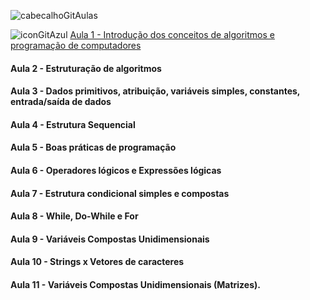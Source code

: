 ![cabecalhoGitAulas](https://github.com/brunamota/AP1/assets/66503956/8152064c-3f07-46cc-be30-c175f60954d6)


![iconGitAzul](https://github.com/brunamota/AP1/assets/66503956/99201d27-f0a8-4754-947d-062f3a5479af) [Aula 1 - Introdução dos conceitos de algoritmos e programação de computadores](https://github.com/brunamota/AP1/files/14972752/Aula.1.-.Introducao.pdf)
#### Aula 2 - Estruturação de algoritmos
#### Aula 3 - Dados primitivos, atribuição, variáveis simples, constantes, entrada/saída de dados

#### Aula 4 - Estrutura Sequencial
#### Aula 5 - Boas práticas de programação
#### Aula 6 - Operadores lógicos e Expressões lógicas
#### Aula 7 - Estrutura condicional simples e compostas
#### Aula 8 - While, Do-While e For
#### Aula 9 - Variáveis Compostas Unidimensionais 

#### Aula 10 - Strings x Vetores de caracteres
#### Aula 11 - Variáveis Compostas Unidimensionais (Matrizes).
